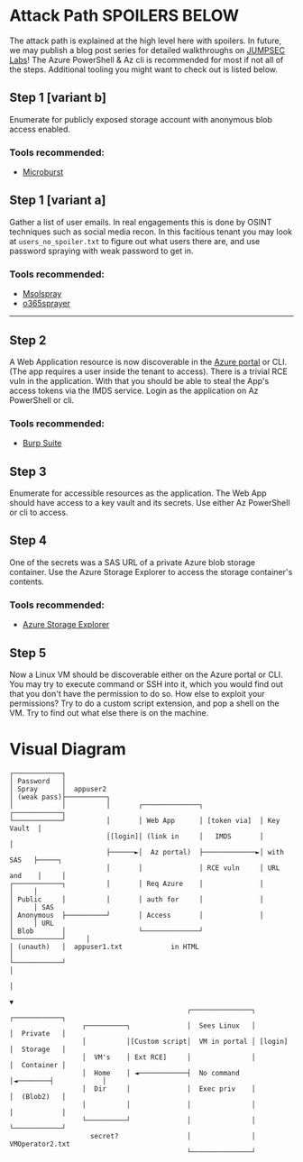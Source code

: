 # Attack Path **SPOILERS BELOW**

The attack path is explained at the high level here with spoilers. In future, we may publish a blog post series for detailed walkthroughs on [JUMPSEC Labs](https://labs.jumpsec.com/)!
The Azure PowerShell & Az cli is recommended for most if not all of the steps. Additional tooling you might want to check out is listed below.

## Step 1 [variant b]
Enumerate for publicly exposed storage account with anonymous blob access enabled.

### Tools recommended:
- [Microburst](https://github.com/NetSPI/MicroBurst)

## Step 1 [variant a]
Gather a list of user emails. In real engagements this is done by OSINT techniques such as social media recon.
In this facitious tenant you may look at `users_no_spoiler.txt` to figure out what users there are, and use password spraying with weak password to get in.

### Tools recommended:
- [Msolspray](https://github.com/dafthack/MSOLSpray)
- [o365sprayer](https://github.com/securebinary/o365sprayer)

---

## Step 2
A Web Application resource is now discoverable in the [Azure portal](https://portal.azure.com) or CLI. (The app requires a user inside the tenant to access). 
There is a trivial RCE vuln in the application. With that you should be able to steal the App's access tokens via the IMDS service. 
Login as the application on Az PowerShell or cli.

### Tools recommended:
- [Burp Suite](https://portswigger.net/burp/communitydownload)

## Step 3
Enumerate for accessible resources as the application. The Web App should have access to a key vault and its secrets. 
Use either Az PowerShell or cli to access.

## Step 4
One of the secrets was a SAS URL of a private Azure blob storage container. Use the Azure Storage Explorer to access the storage container's contents.

### Tools recommended:
- [Azure Storage Explorer](https://azure.microsoft.com/en-us/products/storage/storage-explorer/)


## Step 5
Now a Linux VM should be discoverable either on the Azure portal or CLI. You may try to execute command or SSH into it, which you would find out that you don't have the permission to do so. How else to exploit your permissions? Try to do a custom script extension, and pop a shell on the VM. Try to find out what else there is on the machine.


# Visual Diagram

```
┌────────────┐
│ Password   │
│ Spray      │  appuser2
│ (weak pass)├──────────┐
│            │          │       ┌──────────────┐              ┌────────────┐
└────────────┘          │       │ Web App      │ [token via]  │ Key Vault  │
                        │[login]│ (link in     │   IMDS       │            │
                        ├──────►│  Az portal)  ├─────────────►│ with SAS   ├─────┐
                        │       │              │ RCE vuln     │ URL and    │     │
┌────────────┐          │       │ Req Azure    │              │            │     │
│ Public     │          │       │ auth for     │              │            │     │ SAS
│ Anonymous  ├──────────┘       │ Access       │              │            │     │ URL
│ Blob       │                  └──────────────┘              └────────────┘     │
│ (unauth)   │  appuser1.txt            in HTML                                  │
└────────────┘                                                                   │
                                                                                 │
                                                                                 ▼
                                            ┌───────────────┐         ┌────────────┐
                  ┌──────────┐              │  Sees Linux   │         │  Private   │
                  │          │[Custom script│  VM in portal │ [login] │  Storage   │
                  │  VM's    │ Ext RCE]     │               │         │  Container │
                  │  Home    │ ◄────────────┤  No command   │◄────────┤            │
                  │  Dir     │              │  Exec priv    │         │  (Blob2)   │
                  │          │              │               │         │            │
                  └──────────┘              │               │         └────────────┘
                    secret?                 │               │         VMOperator2.txt
                                            └───────────────┘       
               
```
